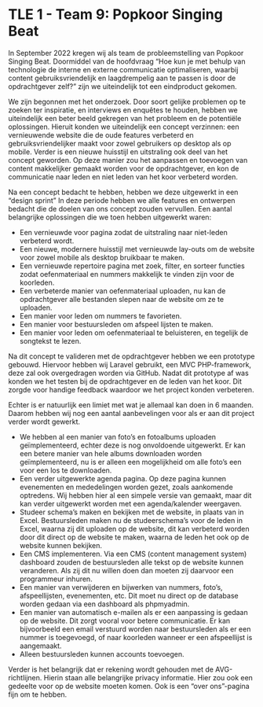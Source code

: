 <h1>TLE 1 - Team 9: Popkoor Singing Beat</h1>

In September 2022 kregen wij als team de probleemstelling van Popkoor Singing Beat. Doormiddel van de hoofdvraag “Hoe kun je met behulp van technologie de interne en externe communicatie optimaliseren, waarbij content gebruiksvriendelijk en laagdrempelig aan te passen is door de opdrachtgever zelf?” zijn we uiteindelijk tot een eindproduct gekomen.

We zijn begonnen met het onderzoek. Door soort gelijke problemen op te zoeken ter inspiratie, en interviews en enquêtes te houden, hebben we uiteindelijk een beter beeld gekregen van het probleem en de potentiële oplossingen. Hieruit konden we uiteindelijk een concept verzinnen: een vernieuwende website die de oude features verbeterd en gebruiksvriendelijker maakt voor zowel gebruikers op desktop als op mobile. Verder is een nieuwe huisstijl en uitstraling ook deel van het concept geworden. Op deze manier zou het aanpassen en toevoegen van content makkelijker gemaakt worden voor de opdrachtgever, en kon de communicatie naar leden en niet leden van het koor verbeterd worden.

Na een concept bedacht te hebben, hebben we deze uitgewerkt in een “design sprint” In deze periode hebben we alle features en ontwerpen bedacht die de doelen van ons concept zouden vervullen. Een aantal belangrijke oplossingen die we toen hebben uitgewerkt waren:
<ul>
<li>Een vernieuwde voor pagina zodat de uitstraling naar niet-leden verbeterd wordt.</li>
<li>Een nieuwe, modernere huisstijl met vernieuwde lay-outs om de website voor zowel mobile als desktop bruikbaar te maken.</li>
<li>Een vernieuwde repertoire pagina met zoek, filter, en sorteer functies zodat oefenmateriaal en nummers makkelijk te vinden zijn voor de koorleden.</li>
<li>Een verbeterde manier van oefenmateriaal uploaden, nu kan de opdrachtgever alle bestanden slepen naar de website om ze te uploaden.</li>
<li>Een manier voor leden om nummers te favorieten.</li>
<li>Een manier voor bestuursleden om afspeel lijsten te maken.</li>
<li>Een manier voor leden om oefenmateriaal te beluisteren, en tegelijk de songtekst te lezen.</li>
</ul>

Na dit concept te valideren met de opdrachtgever hebben we een prototype gebouwd. Hiervoor hebben wij Laravel gebruikt, een MVC PHP-framework, deze zal ook overgedragen worden via GitHub. Nadat dit prototype af was konden we het testen bij de opdrachtgever en de leden van het koor. Dit zorgde voor handige feedback waardoor we het project konden verbeteren.


Echter is er natuurlijk een limiet met wat je allemaal kan doen in 6 maanden. Daarom hebben wij nog een aantal aanbevelingen voor als er aan dit project verder wordt gewerkt.
<ul>
<li>We hebben al een manier van foto’s en fotoalbums uploaden geïmplementeerd, echter deze is nog onvoldoende uitgewerkt. Er kan een betere manier van hele albums downloaden worden geïmplementeerd, nu is er alleen een mogelijkheid om alle foto’s een voor een los te downloaden.</li>
<li>Een verder uitgewerkte agenda pagina. Op deze pagina kunnen evenementen en mededelingen worden gezet, zoals aankomende optredens. Wij hebben hier al een simpele versie van gemaakt, maar dit kan verder uitgewerkt worden met een agenda/kalender weergaven.</li>
<li>Studeer schema’s maken en bekijken met de website, in plaats van in Excel. Bestuursleden maken nu de studeerschema’s voor de leden in Excel, waarna zij dit uploaden op de website, dit kan verbeterd worden door dit direct op de website te maken, waarna de leden het ook op de website kunnen bekijken.</li>
<li>Een CMS implementeren. Via een CMS (content management system) dashboard zouden de bestuursleden alle tekst op de website kunnen veranderen. Als zij dit nu willen doen dan moeten zij daarvoor een programmeur inhuren.</li>
<li>Een manier van verwijderen en bijwerken van nummers, foto’s, afspeellijsten, evenementen, etc. Dit moet nu direct op de database worden gedaan via een dashboard als phpmyadmin.</li>
<li>Een manier van automatisch e-mailen als er een aanpassing is gedaan op de website. Dit zorgt vooral voor betere communicatie. Er kan bijvoorbeeld een email verstuurd worden naar bestuursleden als er een nummer is toegevoegd, of naar koorleden wanneer er een afspeellijst is aangemaakt.</li>
<li>Alleen bestuursleden kunnen accounts toevoegen.</li>
</ul>

Verder is het belangrijk dat er rekening wordt gehouden met de AVG-richtlijnen. Hierin staan alle belangrijke privacy informatie. Hier zou ook een gedeelte voor op de website moeten komen. Ook is een “over ons”-pagina fijn om te hebben.
